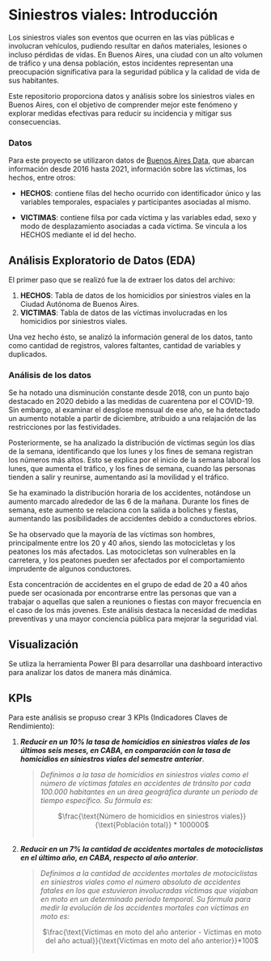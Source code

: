 # **Siniestros viales: Introducción** 

Los siniestros viales son eventos que ocurren en las vías públicas e involucran vehículos, pudiendo resultar en daños materiales, lesiones o incluso pérdidas de vidas. En Buenos Aires, una ciudad con un alto volumen de tráfico y una densa población, estos incidentes representan una preocupación significativa para la seguridad pública y la calidad de vida de sus habitantes.

Este repositorio proporciona datos y análisis sobre los siniestros viales en Buenos Aires, con el objetivo de comprender mejor este fenómeno y explorar medidas efectivas para reducir su incidencia y mitigar sus consecuencias.


### Datos

Para este proyecto se utilizaron datos de [Buenos Aires Data](https://data.buenosaires.gob.ar/dataset/victimas-siniestros-viales), que abarcan información desde 2016 hasta 2021, información sobre las víctimas, los hechos, entre otros:

 * **HECHOS**: contiene filas del hecho ocurrido con identificador único y las variables temporales, espaciales y participantes asociadas al mismo.

 * **VICTIMAS**: contiene filsa por cada víctima y las variables edad, sexo y modo de desplazamiento asociadas a cada víctima. Se vincula a los HECHOS mediante el id del hecho.

## Análisis Exploratorio de Datos (EDA)

El primer paso que se realizó fue la de extraer los datos del archivo:
1. **HECHOS**: Tabla de datos de los homicidios por siniestros viales en la Ciudad Autónoma de Buenos Aires.
2. **VICTIMAS**: Tabla de datos de las víctimas involucradas en los homicidios por siniestros viales.

Una vez hecho ésto, se analizó la información general de los datos, tanto como cantidad de registros, valores faltantes, cantidad de variables y duplicados.

### Análisis de los datos
Se ha notado una disminución constante desde 2018, con un punto bajo destacado en 2020 debido a las medidas de cuarentena por el COVID-19. Sin embargo, al examinar el desglose mensual de ese año, se ha detectado un aumento notable a partir de diciembre, atribuido a una relajación de las restricciones por las festividades.

Posteriormente, se ha analizado la distribución de víctimas según los días de la semana, identificando que los lunes y los fines de semana registran los números más altos. Esto se explica por el inicio de la semana laboral los lunes, que aumenta el tráfico, y los fines de semana, cuando las personas tienden a salir y reunirse, aumentando así la movilidad y el tráfico.

Se ha examinado la distribución horaria de los accidentes, notándose un aumento marcado alrededor de las 6 de la mañana. Durante los fines de semana, este aumento se relaciona con la salida a boliches y fiestas, aumentando las posibilidades de accidentes debido a conductores ebrios.

Se ha observado que la mayoría de las víctimas son hombres, principalmente entre los 20 y 40 años, siendo las motocicletas y los peatones los más afectados. Las motocicletas son vulnerables en la carretera, y los peatones pueden ser afectados por el comportamiento imprudente de algunos conductores.

Esta concentración de accidentes en el grupo de edad de 20 a 40 años puede ser ocasionada por encontrarse entre las personas que van a trabajar o aquellas que salen a reuniones o fiestas con mayor frecuencia en el caso de los más jovenes. Este análisis destaca la necesidad de medidas preventivas y una mayor conciencia pública para mejorar la seguridad vial.

## **Visualización**
Se utliza la herramienta Power BI para desarrollar una dashboard interactivo para analizar los datos de manera más dinámica.

## **KPIs**

Para este análisis se propuso crear 3 KPIs (Indicadores Claves de Rendimiento):

1. ***Reducir en un 10% la tasa de homicidios en siniestros viales de los últimos seis meses, en CABA, en comparación con la tasa de homicidios en siniestros viales del semestre anterior***.

    > *Definimos a la tasa de homicidios en siniestros viales como el número de víctimas fatales en accidentes de tránsito por cada 100.000 habitantes en un área geográfica durante un período de tiempo específico. Su fórmula es:* <center>
$\frac{\text{Número de homicidios en siniestros viales}}{\text{Población total}} * 100000$<br><br>
</center >

2. ***Reducir en un 7% la cantidad de accidentes mortales de motociclistas en el último año, en CABA, respecto al año anterior***.

    > *Definimos a la cantidad de accidentes mortales de motociclistas en siniestros viales como el número absoluto de accidentes fatales en los que estuvieron involucradas víctimas que viajaban en moto en un determinado periodo temporal. Su fórmula para medir la evolución de los accidentes mortales con víctimas en moto es:*<center>
$\frac{\text{Víctimas en moto del año anterior - Víctimas en moto del año actual}}{\text{Víctimas en moto del año anterior}}*100$<br>
<br></center>

